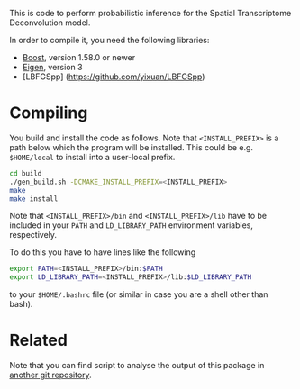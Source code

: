 This is code to perform probabilistic inference for the
Spatial Transcriptome Deconvolution model.

In order to compile it, you need the following libraries:
* [Boost](http://www.boost.org/), version 1.58.0 or newer
* [Eigen](http://eigen.tuxfamily.org/), version 3
* [LBFGSpp] (https://github.com/yixuan/LBFGSpp)

Compiling
=========
You build and install the code as follows.
Note that ```<INSTALL_PREFIX>``` is a path below which the program will be installed.
This could be e.g. ```$HOME/local``` to install into a user-local prefix.

```sh
cd build
./gen_build.sh -DCMAKE_INSTALL_PREFIX=<INSTALL_PREFIX>
make
make install
```

Note that ```<INSTALL_PREFIX>/bin``` and ```<INSTALL_PREFIX>/lib``` have to be included in your ```PATH``` and ```LD_LIBRARY_PATH``` environment variables, respectively.

To do this you have to have lines like the following

```sh
export PATH=<INSTALL_PREFIX>/bin:$PATH
export LD_LIBRARY_PATH=<INSTALL_PREFIX>/lib:$LD_LIBRARY_PATH
```

to your ```$HOME/.bashrc``` file (or similar in case you are a shell other than bash).

Related
=======
Note that you can find script to analyse the output of this package in [another git repository](https://gits-15.sys.kth.se/maaskola/multiScoopIBP-scripts).
